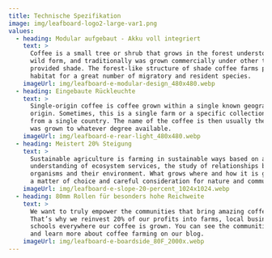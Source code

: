 ```yaml
---
title: Technische Spezifikation
image: img/leafboard-logo2-large-var1.png
values:
  - heading: Modular aufgebaut - Akku voll integriert
    text: >
      Coffee is a small tree or shrub that grows in the forest understory in its
      wild form, and traditionally was grown commercially under other trees that
      provided shade. The forest-like structure of shade coffee farms provides
      habitat for a great number of migratory and resident species.
    imageUrl: img/leafboard-e-modular-design_480x480.webp
  - heading: Eingebaute Rückleuchte
    text: >
      Single-origin coffee is coffee grown within a single known geographic
      origin. Sometimes, this is a single farm or a specific collection of beans
      from a single country. The name of the coffee is then usually the place it
      was grown to whatever degree available.
    imageUrl: img/leafboard-e-rear-light_480x480.webp
  - heading: Meistert 20% Steigung
    text: >
      Sustainable agriculture is farming in sustainable ways based on an
      understanding of ecosystem services, the study of relationships between
      organisms and their environment. What grows where and how it is grown are
      a matter of choice and careful consideration for nature and communities.
    imageUrl: img/leafboard-e-slope-20-percent_1024x1024.webp
  - heading: 80mm Rollen für besonders hohe Reichweite
    text: >
      We want to truly empower the communities that bring amazing coffee to you.
      That’s why we reinvest 20% of our profits into farms, local businesses and
      schools everywhere our coffee is grown. You can see the communities grow
      and learn more about coffee farming on our blog.
    imageUrl: img/leafboard-e-boardside_80F_2000x.webp
---
```

